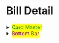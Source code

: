 # Bill Detail



<details>

<summary><mark style="color:green;">Card Master</mark></summary>

![](<../../../.gitbook/assets/image (1) (1).png>)

1. Header
   * Icon check
   * Icon card
     * Field: **PaymentTypeId**, **IsTransferBank**, **Transfer\_Text**
     * Logic
       * Đk show: **PaymentTypeId** = **2 hoặc 12**&#x20;
       * Màu sắc:
         * Xanh: **IsTransferBank = true**
         * Đỏ: **IsTransferBank = false**
       * **Transfer\_Text:** hiển thị tooltip khi nhấn vào
   * Mã đơn hàng
     * Field: **IONumber**
   * HTTT:
     * Field: **PaymentTypeDescription**
2. Middle
3. Footer

</details>

<details>

<summary><mark style="color:purple;">Bottom Bar</mark></summary>

* Tạo bởi client
  * "Kiểm đơn"
  * "Giao hàng"
  * "Đã giao"
  * "Sự cố"
  * "Đã soạn xong"
* Lấy từ server
  * Field: **ListButtons**
  * Logic:&#x20;
    * Lọc danh sách chỉ lấy button có api chứa **Bill/BillPayment\_CK** hoặc **Bill/BillPayment\_COD**

</details>
